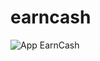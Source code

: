 # earncash


![App EarnCash](https://github.com/brothercodes/Earning_App_Flutter/assets/124895016/3f7be1a8-5841-4d2d-a2df-12f59fbdeec6)

